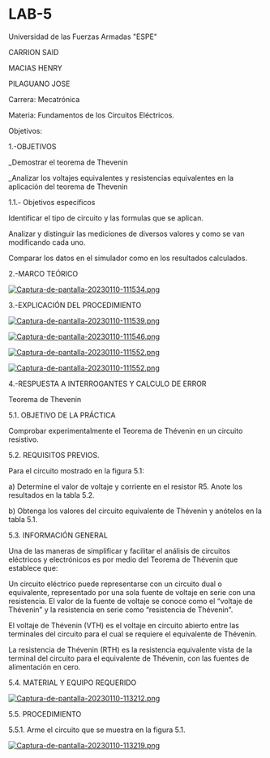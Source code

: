 # LAB-5

Universidad de las Fuerzas Armadas "ESPE"

CARRION SAID

MACIAS HENRY

PILAGUANO JOSE

Carrera: Mecatrónica

Materia: Fundamentos de los Circuitos Eléctricos.

Objetivos:

1.-OBJETIVOS

_Demostrar el teorema de Thevenin

_Analizar los voltajes equivalentes y resistencias equivalentes en la aplicación del teorema de Thevenin

1.1.- Objetivos específicos

Identificar el tipo de circuito y las formulas que se aplican.

Analizar y distinguir las mediciones de diversos valores y como se van modificando cada uno.

Comparar los datos en el simulador como en los resultados calculados.

2.-MARCO TEÓRICO

[![Captura-de-pantalla-20230110-111534.png](https://i.postimg.cc/FFBsVmHQ/Captura-de-pantalla-20230110-111534.png)](https://postimg.cc/K4t2m6T9)

3.-EXPLICACIÓN DEL PROCEDIMIENTO

[![Captura-de-pantalla-20230110-111539.png](https://i.postimg.cc/JhFMc5R5/Captura-de-pantalla-20230110-111539.png)](https://postimg.cc/Y4Q5tgGv)

[![Captura-de-pantalla-20230110-111546.png](https://i.postimg.cc/7Z76LcDr/Captura-de-pantalla-20230110-111546.png)](https://postimg.cc/VJf1GKdK)

[![Captura-de-pantalla-20230110-111552.png](https://i.postimg.cc/ZqSqvcKB/Captura-de-pantalla-20230110-111552.png)](https://postimg.cc/k2TCkWSq)

[![Captura-de-pantalla-20230110-111552.png](https://i.postimg.cc/ZqSqvcKB/Captura-de-pantalla-20230110-111552.png)](https://postimg.cc/k2TCkWSq)

4.-RESPUESTA A INTERROGANTES Y CALCULO DE ERROR

Teorema de Thevenin

5.1. OBJETIVO DE LA PRÁCTICA

Comprobar experimentalmente el Teorema de Thévenin en un circuito resistivo.

5.2. REQUISITOS PREVIOS.

Para el circuito mostrado en la figura 5.1:

a) Determine el valor de voltaje y corriente en el resistor R5. Anote los resultados en la tabla 5.2.

b) Obtenga los valores del circuito equivalente de Thévenin y anótelos en la tabla 5.1.

5.3. INFORMACIÓN GENERAL

Una de las maneras de simplificar y facilitar el análisis de circuitos eléctricos y electrónicos es por medio del Teorema de Thévenin que establece que:

Un circuito eléctrico puede representarse con un circuito dual o equivalente, representado por una sola fuente de voltaje en serie con una resistencia. El valor de la fuente de voltaje se conoce como el “voltaje de Thévenin” y la resistencia en serie como “resistencia de Thévenin”.

El voltaje de Thévenin (VTH) es el voltaje en circuito abierto entre las terminales del circuito para el cual se requiere el equivalente de Thévenin.

La resistencia de Thévenin (RTH) es la resistencia equivalente vista de la terminal del circuito para el equivalente de Thévenin, con las fuentes de alimentación en cero.

5.4. MATERIAL Y EQUIPO REQUERIDO

[![Captura-de-pantalla-20230110-113212.png](https://i.postimg.cc/PxhkdXz0/Captura-de-pantalla-20230110-113212.png)](https://postimg.cc/zLdQj1Qk)

5.5. PROCEDIMIENTO

5.5.1. Arme el circuito que se muestra en la figura 5.1.

[![Captura-de-pantalla-20230110-113219.png](https://i.postimg.cc/1tH1tkvX/Captura-de-pantalla-20230110-113219.png)](https://postimg.cc/WFhHYHLc)



